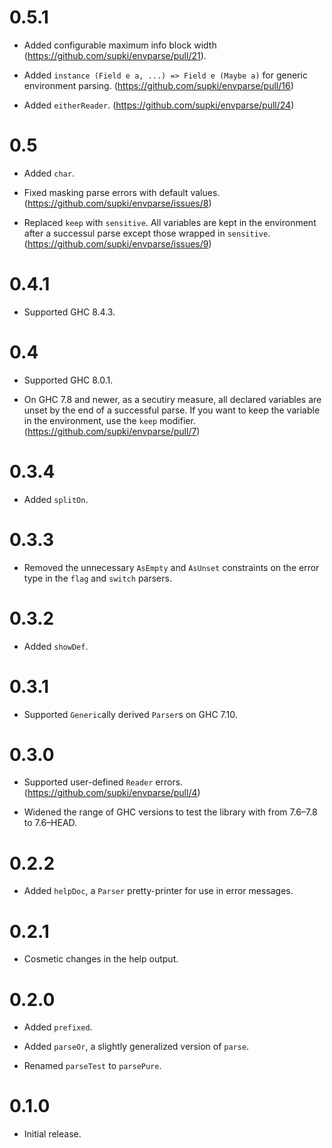 0.5.1
=====

  * Added configurable maximum info block width (https://github.com/supki/envparse/pull/21).

  * Added `instance (Field e a, ...) => Field e (Maybe a)` for generic environment parsing. (https://github.com/supki/envparse/pull/16)

  * Added `eitherReader`. (https://github.com/supki/envparse/pull/24)

0.5
===

  * Added `char`.

  * Fixed masking parse errors with default values. (https://github.com/supki/envparse/issues/8)

  * Replaced `keep` with `sensitive`. All variables are kept in the environment after a successul parse
    except those wrapped in `sensitive`. (https://github.com/supki/envparse/issues/9)

0.4.1
=====

  * Supported GHC 8.4.3.


0.4
===

  * Supported GHC 8.0.1.

  * On GHC 7.8 and newer, as a secutiry measure, all declared variables are unset by the end of
    a successful parse.  If you want to keep the variable in the environment, use the `keep` modifier.
    (https://github.com/supki/envparse/pull/7)

0.3.4
=====

  * Added `splitOn`.

0.3.3
=====

  * Removed the unnecessary `AsEmpty` and `AsUnset` constraints on the error type
    in the `flag` and `switch` parsers.

0.3.2
=====

  * Added `showDef`.

0.3.1
=====

  * Supported `Generic`ally derived `Parser`s on GHC 7.10.

0.3.0
=====

  * Supported user-defined `Reader` errors. (https://github.com/supki/envparse/pull/4)

  * Widened the range of GHC versions to test the library with from 7.6–7.8 to 7.6–HEAD.

0.2.2
=====

  * Added `helpDoc`, a `Parser` pretty-printer for use in error messages.

0.2.1
=====

  * Cosmetic changes in the help output.

0.2.0
=====

  * Added `prefixed`.

  * Added `parseOr`, a slightly generalized version of `parse`.

  * Renamed `parseTest` to `parsePure`.

0.1.0
=====

  * Initial release.
